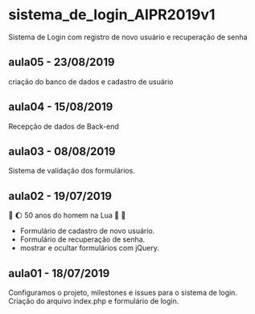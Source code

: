 # sistema_de_login_AIPR2019v1
Sistema de Login com registro de novo usuário e 
recuperação de senha

## aula05 - 23/08/2019
criação do banco de dados e cadastro de usuário

## aula04 - 15/08/2019
Recepção de dados de Back-end

## aula03 - 08/08/2019

Sistema de validação dos formulários.

## aula02 - 19/07/2019 
:rocket: :moon: 50 anos do homem na Lua 🌝 🌚

* Formulário de cadastro de novo usuário.
* Formulário de recuperação de senha.
* mostrar e ocultar formulários com jQuery.

## aula01 - 18/07/2019
Configuramos o projeto, milestones e issues para o sistema de login.
Criação do arquivo index.php e formulário de login.


